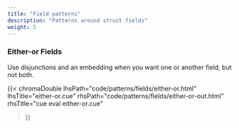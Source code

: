 ```yaml
---
title: "Field patterns"
description: "Patterns around struct fields"
weight: 5
---
```



### Either-or Fields

Use disjunctions and an embedding when you want one or another field, but not both.

{{< chromaDouble
  lhsPath="code/patterns/fields/either-or.html" lhsTitle="either-or.cue"
  rhsPath="code/patterns/fields/either-or-out.html" rhsTitle="cue eval either-or.cue"
>}}


